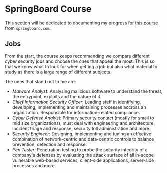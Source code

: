 # SpringBoard Course

This section will be dedicated to documenting my progress for [this course](https://www.springboard.com/learning-paths/cybersecurity-foundations/learn/) from `springboard.com`.

## Jobs
From the start, the course keeps recommending we compare different cyber security jobs and choose the ones that appeal the most.
This is so that we know what to look for when getting a job but also what material to study as there is a large range of different subjects.

The ones that stand out to me are:
- *Malware Analyst*: Analysing malicious software to understand the threat, the entrypoint, exploits and the nature of it.
- *Chief Information Security Officer*: Leading staff in identifying, developing, implementing and maintaining processes accross an organization. Responsible for information-related compliance.
- *Cyber Defense Analyst*: Primary security contact (mostly for small to mid size organizations), must deal with engineering and architecture, incident triage and response, security toll administration and more.
- *Security Engineer*: Designing, implementing and tuning an effective combination of network-centric and data-centric controls to balance prevention, detection and response.
- *Pen Tester*: Penetration testing to probe the security integrity of a company's defenses by evaluating the attack surface of all in-scope vulnerable web-based services, client-side applications, server-side processes and more.